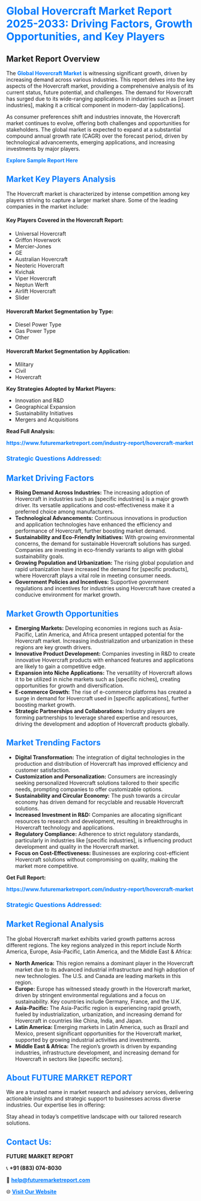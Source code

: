 <h1 style="color: #007BFF;">Global Hovercraft Market Report 2025-2033: Driving Factors, Growth Opportunities, and Key Players</h1>

<section id="overview">
<h2>Market Report Overview</h2>
<p>The <a href="https://www.futuremarketreport.com/industry-report/hovercraft-market" style="color: #007BFF; text-decoration: none;"><strong>Global Hovercraft Market</strong></a> is witnessing significant growth, driven by increasing demand across various industries. This report delves into the key aspects of the Hovercraft market, providing a comprehensive analysis of its current status, future potential, and challenges. The demand for Hovercraft has surged due to its wide-ranging applications in industries such as [insert industries], making it a critical component in modern-day [applications].</p>
<p>As consumer preferences shift and industries innovate, the Hovercraft market continues to evolve, offering both challenges and opportunities for stakeholders. The global market is expected to expand at a substantial compound annual growth rate (CAGR) over the forecast period, driven by technological advancements, emerging applications, and increasing investments by major players.</p>
</section>

<section id="overview">
<p><a href="https://www.futuremarketreport.com/request-sample/reportId=126160" style="color: #007BFF; text-decoration: none;"><strong>Explore Sample Report Here</strong></a></p>
</section>

<section id="key-players">
<h2 style="color: #007BFF;">Market Key Players Analysis</h2>
<p>The Hovercraft market is characterized by intense competition among key players striving to capture a larger market share. Some of the leading companies in the market include:</p>
<h4>Key Players Covered in the Hovercraft Report:</h4>
<ul><li>Universal Hovercraft</li><li>Griffon Hoverwork</li><li>Mercier-Jones</li><li>GE</li><li>Australian Hovercraft</li><li>Neoteric Hovercraft</li><li>Kvichak</li><li>Viper Hovercraft</li><li>Neptun Werft</li><li>Airlift Hovercraft</li><li>Slider</li></ul>
<h4>Hovercraft Market Segmentation by Type:</h4>
<ul><li>Diesel Power Type</li><li>Gas Power Type</li><li>Other</li></ul>

<h4>Hovercraft Market Segmentation by Application:</h4>
<ul><li>Military</li><li>Civil</li><li>Hovercraft</li></ul>
<p><strong>Key Strategies Adopted by Market Players:</strong></p>
<ul>
<li>Innovation and R&D</li>
<li>Geographical Expansion</li>
<li>Sustainability Initiatives</li>
<li>Mergers and Acquisitions</li>
</ul>
</section>

<section>
<p><strong>Read Full Analysis: </strong></p><a href="https://www.futuremarketreport.com/industry-report/hovercraft-market" style="color: #007BFF; text-decoration: none;"><strong>https://www.futuremarketreport.com/industry-report/hovercraft-market</strong></a>
<h3 style="color: #007BFF;">Strategic Questions Addressed:</h3>
</section>

<section id="driving-factors">
<h2 style="color: #007BFF;">Market Driving Factors</h2>
<ul>
<li><strong>Rising Demand Across Industries:</strong> The increasing adoption of Hovercraft in industries such as [specific industries] is a major growth driver. Its versatile applications and cost-effectiveness make it a preferred choice among manufacturers.</li>
<li><strong>Technological Advancements:</strong> Continuous innovations in production and application technologies have enhanced the efficiency and performance of Hovercraft, further boosting market demand.</li>
<li><strong>Sustainability and Eco-Friendly Initiatives:</strong> With growing environmental concerns, the demand for sustainable Hovercraft solutions has surged. Companies are investing in eco-friendly variants to align with global sustainability goals.</li>
<li><strong>Growing Population and Urbanization:</strong> The rising global population and rapid urbanization have increased the demand for [specific products], where Hovercraft plays a vital role in meeting consumer needs.</li>
<li><strong>Government Policies and Incentives:</strong> Supportive government regulations and incentives for industries using Hovercraft have created a conducive environment for market growth.</li>
</ul>
</section>

<section id="growth-opportunities">
<h2 style="color: #007BFF;">Market Growth Opportunities</h2>
<ul>
<li><strong>Emerging Markets:</strong> Developing economies in regions such as Asia-Pacific, Latin America, and Africa present untapped potential for the Hovercraft market. Increasing industrialization and urbanization in these regions are key growth drivers.</li>
<li><strong>Innovative Product Development:</strong> Companies investing in R&D to create innovative Hovercraft products with enhanced features and applications are likely to gain a competitive edge.</li>
<li><strong>Expansion into Niche Applications:</strong> The versatility of Hovercraft allows it to be utilized in niche markets such as [specific niches], creating opportunities for growth and diversification.</li>
<li><strong>E-commerce Growth:</strong> The rise of e-commerce platforms has created a surge in demand for Hovercraft used in [specific applications], further boosting market growth.</li>
<li><strong>Strategic Partnerships and Collaborations:</strong> Industry players are forming partnerships to leverage shared expertise and resources, driving the development and adoption of Hovercraft products globally.</li>
</ul>
</section>

<section id="trending-factors">
<h2 style="color: #007BFF;">Market Trending Factors</h2>
<ul>
<li><strong>Digital Transformation:</strong> The integration of digital technologies in the production and distribution of Hovercraft has improved efficiency and customer satisfaction.</li>
<li><strong>Customization and Personalization:</strong> Consumers are increasingly seeking personalized Hovercraft solutions tailored to their specific needs, prompting companies to offer customizable options.</li>
<li><strong>Sustainability and Circular Economy:</strong> The push towards a circular economy has driven demand for recyclable and reusable Hovercraft solutions.</li>
<li><strong>Increased Investment in R&D:</strong> Companies are allocating significant resources to research and development, resulting in breakthroughs in Hovercraft technology and applications.</li>
<li><strong>Regulatory Compliance:</strong> Adherence to strict regulatory standards, particularly in industries like [specific industries], is influencing product development and quality in the Hovercraft market.</li>
<li><strong>Focus on Cost-Effectiveness:</strong> Businesses are exploring cost-efficient Hovercraft solutions without compromising on quality, making the market more competitive.</li>
</ul>
</section>

<section>
<p><strong>Get Full Report: </strong></p><a href="https://www.futuremarketreport.com/industry-report/hovercraft-market" style="color: #007BFF; text-decoration: none;"><strong>https://www.futuremarketreport.com/industry-report/hovercraft-market</strong></a>
<h3 style="color: #007BFF;">Strategic Questions Addressed:</h3>
</section>


<section id="regional-analysis">
<h2 style="color: #007BFF;">Market Regional Analysis</h2>
<p>The global Hovercraft market exhibits varied growth patterns across different regions. The key regions analyzed in this report include North America, Europe, Asia-Pacific, Latin America, and the Middle East & Africa:</p>
<ul>
<li><strong>North America:</strong> This region remains a dominant player in the Hovercraft market due to its advanced industrial infrastructure and high adoption of new technologies. The U.S. and Canada are leading markets in this region.</li>
<li><strong>Europe:</strong> Europe has witnessed steady growth in the Hovercraft market, driven by stringent environmental regulations and a focus on sustainability. Key countries include Germany, France, and the U.K.</li>
<li><strong>Asia-Pacific:</strong> The Asia-Pacific region is experiencing rapid growth, fueled by industrialization, urbanization, and increasing demand for Hovercraft in countries like China, India, and Japan.</li>
<li><strong>Latin America:</strong> Emerging markets in Latin America, such as Brazil and Mexico, present significant opportunities for the Hovercraft market, supported by growing industrial activities and investments.</li>
<li><strong>Middle East & Africa:</strong> The region’s growth is driven by expanding industries, infrastructure development, and increasing demand for Hovercraft in sectors like [specific sectors].</li>
</ul>
</section>

<footer>
<h2 style="color: #007BFF;">About FUTURE MARKET REPORT</h2>
<p>We are a trusted name in market research and advisory services, delivering actionable insights and strategic support to businesses across diverse industries. Our expertise lies in offering:</p>

<p>Stay ahead in today’s competitive landscape with our tailored research solutions.</p>

<h2 style="color: #007BFF;">Contact Us:</h2>
<p><strong>FUTURE MARKET REPORT</strong></p>
<p>📞 <strong>+91 (883) 074-8030</strong></p>
<p>📧 <strong><a href="mailto:help@futuremarketreport.com" style="color: #007BFF;">help@futuremarketreport.com</a></strong></p>
<p>🌐 <strong><a href="https://www.futuremarketreport.com/" style="color: #007BFF;">Visit Our Website</a></strong></p>
</footer>